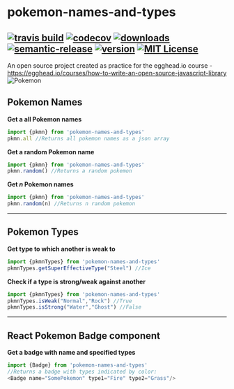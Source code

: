# pokemon-names-and-types
[![travis build](https://img.shields.io/travis/SahajR/pokemon-names-and-types.svg?style=flat-square)](https://travis-ci.org/SahajR/pokemon-names-and-types)
[![codecov](https://codecov.io/gh/SahajR/pokemon-names-and-types/branch/master/graph/badge.svg?style=flat-square)](https://codecov.io/gh/SahajR/pokemon-names-and-types)
[![downloads](https://img.shields.io/npm/dm/pokemon-names-and-types.svg?style=flat-square)](http://npm-stat.com/charts.html?package=pokemon-names-and-types&from=2016-10-06)
[![semantic-release](https://img.shields.io/badge/%20%20%F0%9F%93%A6%F0%9F%9A%80-semantic--release-e10079.svg?style=flat-square)](https://github.com/semantic-release/semantic-release)
[![version](https://img.shields.io/npm/v/pokemon-names-and-types.svg?style=flat-square)](http://npm.im/pokemon-names-and-types)
[![MIT License](https://img.shields.io/npm/l/pokemon-names-and-types.svg?style=flat-square)](http://opensource.org/licenses/MIT)
--
An open source project created as practice for the egghead.io course - https://egghead.io/courses/how-to-write-an-open-source-javascript-library
![Pokemon](http://imgh.us/pkmn.png)
## Pokemon Names ##
**Get a all Pokemon names**
```javascript
import {pkmn} from 'pokemon-names-and-types'
pkmn.all //Returns all pokemon names as a json array
```
**Get a random Pokemon name**
```javascript
import {pkmn} from 'pokemon-names-and-types'
pkmn.random() //Returns a random pokemon
```
**Get  *n* Pokemon names**
```javascript
import {pkmn} from 'pokemon-names-and-types'
pkmn.random(n) //Returns n random pokemon
```
----------
## Pokemon Types ##
**Get type to which another is weak to**
```javascript
import {pkmnTypes} from 'pokemon-names-and-types'
pkmnTypes.getSuperEffectiveType("Steel") //Ice
```
**Check if a type is strong/weak against another**
```javascript
import {pkmnTypes} from 'pokemon-names-and-types'
pkmnTypes.isWeak("Normal","Rock") //True
pkmnTypes.isStrong("Water","Ghost") //False
```
---
## React Pokemon Badge component ##
**Get a badge with name and specified types**
```javascript
import {Badge} from 'pokemon-names-and-types' 
//Returns a badge with types indicated by color:
<Badge name="SomePokemon" type1="Fire" type2="Grass"/>
```
